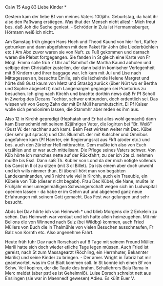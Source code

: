  Calw 15 Aug 83
Liebe Kinder <Marie>*

Gestern kam der liebe Bf von meines Vaters 100jähr. Geburtstag, da habt ihr also den Paßwang erstiegen. Was thut der Mensch nicht alles! - Mich freut bes. daß Joh die Sache geniest. - Schröder in Zulu ist Hermannsburger, Hörmann weiß ich nicht.

Am Samstag früh gingen Hans Hoch und Theod Kaund von hier fort, Kaffee getrunken und dann abgefahren mit dem Paket für John (die Liederbüchlein etc.) Am Abd zuvor waren sie von Nufr. zu Fuß gekommen und darnach waren die Plebst fortgegangen. Sie fanden in St gleich eine Karte von Fr Mögl. Emma solle früh 7 Uhr auf Bahnhof die Martha Kaund abholen und selbige dem Christaller zustellen, der dann bald in komischer Verlegenheit mit 8 Kindern und ihrer baggage war. Ich kam mit Jul und Lise nach Mittagessen an, besuchte Emilie, sah die lächelnde Helene Margret und hörte daß Gust kaum von Metz und Strasbg zurück (über Nürt wo er Bertha und Sophie abgesetzt) nach Langenargen gegangen sei Praetorius zu besuchen. Ich ging nach Kirchh und brachte dorthin news daß Fr Pf Scholl in Zwerbg des Decans Tochter, schwer entbunden, doch ordentlich sei. Das wissen wir von Georg Zahn der mit Dr Müll herumkutschirt. Ei Pf Kaiser wolle sich pensioniren lassen, die Stammhr aber reden es ihm aus.

Also 12 in Kirchh gepredigt (Hephatah und Er hat alles wohl gemacht) dann kam Eisenschmid mit seinem 82jährigen Vater, die logirten bei "Br. Weiß" (Gust W. der nachher auch kam). Beim Fest wirkten weiter mit Dec. Kübel (der sehr gut sprach) und Chr. Blumhdt. der mit Kutscher und Omnibus angefahren kam (Pf Haerter, ein Regierungsrat aus Fkft a/oder etc.) und bes. auch den Züricher Heß mitbrachte. Dem mußte ich also von Euch erzählen und er war auch mitteilsam. Die Pflege seines Vaters schwer. Von Küb hörte ich manches nette auf der Rückfahrt, zu der ich 2te cl. nehmen mußte bis Essl. Dann saß Th. Kübler von Lond da der mich nötigte vollends bis Canst in II cl zu sitzen (mit 3 cl Billet). Da ists einem aber doch unwohl und ich wills nimmer thun. Ei überall hört man von begabten Landexaminanden, weiß nicht wie viel in Kirchh, auch ein Traeuble, ein Kübele von Tüb (dieser nicht begabt). Frau Dec Kübel, die Nane, mußte im Frühjahr einer unregelmäßigen Schwangerschaft wegen sich im Ludwspital operiren lassen - da habe er im Oehrn auf und abgehend ganz neue Erfahrungen mit seinem Gott gemacht. Das Fest war gelungen und sehr besucht.

Abds bei Dav hörte ich von Heimweh <der Elise>* und blieb Morgens die 2 Enkelein zu sehen. Das Heimweh war verdaut und ich hatte allein heimzugehen. Mit mir Bellons die von Winnend nach Sulz (bei Wildbg) kommen, auch Fried Müllers von Buch die in Thalmühle von vielen Besuchen ausschnaufen, Fr Balz von Kornth etc. Also angenehme Fahrt.

Heute früh fuhr Dav nach Rorschach auf 8 Tage mit seinem Freund Müller. Marili hatte sich doch wieder etliche Tage legen müssen. Auch Fried ist gereist, nach St zum Massagearzt (Röchling, ein Herrnhuter, Bekannter Marilis) und seine Kinder zu bringen. - Der amer. Wright in Tabriz hat mir geantwortet, was im Oct Blatt kommen soll. In St konnte ich einen Bf von Schw. Veil kopiren, der die Taufe des brahm. Schullehrers Bala Rama in Merc meldet (aber pst! es ist Geheimniß). Luise Dorsch schreibt nett aus Enslingen (sie war in Maennedf gewesen) Adieu. Es küßt
 Euer V.
